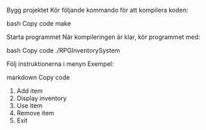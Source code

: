 Bygg projektet
Kör följande kommando för att kompilera koden:

bash
Copy code
make


Starta programmet
När kompileringen är klar, kör programmet med:

bash
Copy code
./RPGInventorySystem



Följ instruktionerna i menyn
Exempel:

markdown
Copy code
1. Add item
2. Display inventory
3. Use item
4. Remove item
5. Exit

